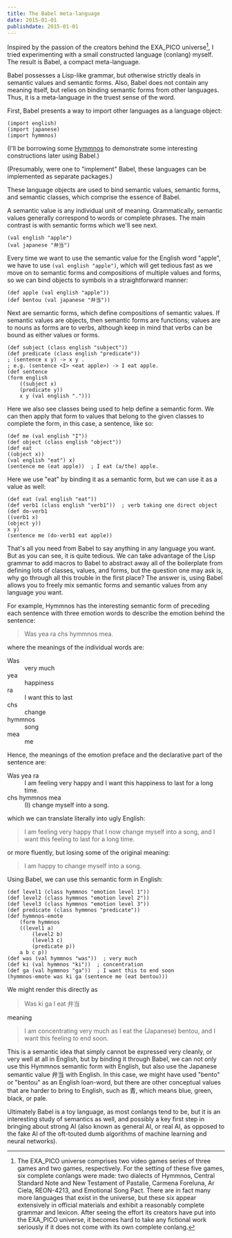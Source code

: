 ```yaml
---
title: The Babel meta-language
date: 2015-01-01
publishdate: 2015-01-01
---
```


Inspired by the passion of the creators behind the EXA_PICO universe[^1], I
tried experimenting with a small constructed language (conlang) myself.  The
result is Babel, a compact meta-language.

[^1]:

    The EXA_PICO universe comprises two video games series of three games and
    two games, respectively.  For the setting of these five games, six complete
    conlangs were made: two dialects of Hymmnos, Central Standard Note and New
    Testament of Pastalie, Carmena Foreluna, Ar Ciela, REON-4213, and Emotional
    Song Pact.  There are in fact many more languages that exist in the
    universe, but these six appear extensively in official materials and exhibit
    a reasonably complete grammar and lexicon.  After seeing the effort its
    creators have put into the EXA_PICO universe, it becomes hard to take any
    fictional work seriously if it does not come with its own complete conlang.

Babel possesses a Lisp-like grammar, but otherwise strictly deals in semantic
values and semantic forms.  Also, Babel does not contain any meaning itself,
but relies on binding semantic forms from other languages.  Thus, it is a
meta-language in the truest sense of the word.

First, Babel presents a way to import other languages as a language object:

    (import english)
    (import japanese)
    (import hymmnos)

(I'll be borrowing some [Hymmnos] to demonstrate some interesting constructions
later using Babel.)

[Hymmnos]: http://conlang.wikia.com/wiki/Hymmnos

(Presumably, were one to "implement" Babel, these languages can be implemented
as separate packages.)

These language objects are used to bind semantic values, semantic forms, and
semantic classes, which comprise the essence of Babel.

A semantic value is any individual unit of meaning.  Grammatically, semantic
values generally correspond to words or complete phrases.  The main contrast is
with semantic forms which we'll see next.

    (val english "apple")
    (val japanese "弁当")

Every time we want to use the semantic value for the English word "apple", we
have to use `(val english "apple")`, which will get tedious fast as we move on
to semantic forms and compositions of multiple values and forms, so we can bind
objects to symbols in a straightforward manner:

    (def apple (val english "apple"))
    (def bentou (val japanese "弁当"))

Next are semantic forms, which define compositions of semantic values.  If
semantic values are objects, then semantic forms are functions; values are to
nouns as forms are to verbs, although keep in mind that verbs can be bound as
either values or forms.

    (def subject (class english "subject"))
    (def predicate (class english "predicate"))
    ; (sentence x y) -> x y .
    ; e.g. (sentence <I> <eat apple>) -> I eat apple.
    (def sentence
    (form english
        ((subject x)
        (predicate y))
        x y (val english ".")))

Here we also see classes being used to help define a semantic form.  We can
then apply that form to values that belong to the given classes to complete the
form, in this case, a sentence, like so:

    (def me (val english "I"))
    (def object (class english "object"))
    (def eat
    ((object x))
    (val english "eat") x)
    (sentence me (eat apple))  ; I eat (a/the) apple.

Here we use "eat" by binding it as a semantic form, but we can use it as a
value as well:

    (def eat (val english "eat"))
    (def verb1 (class english "verb1"))  ; verb taking one direct object
    (def do-verb1
    ((verb1 x)
    (object y))
    x y)
    (sentence me (do-verb1 eat apple))

That's all you need from Babel to say anything in any language you want.  But
as you can see, it is quite tedious.  We can take advantage of the Lisp grammar
to add macros to Babel to abstract away all of the boilerplate from defining
lots of classes, values, and forms, but the question one may ask is, why go
through all this trouble in the first place?  The answer is, using Babel allows
you to freely mix semantic forms and semantic values from any language you want.

For example, Hymmnos has the interesting semantic form of preceding each
sentence with three emotion words to describe the emotion behind the sentence:

> Was yea ra chs hymmnos mea.

where the meanings of the individual words are:

<dl>
  <dt>Was</dt>
  <dd>very much</dd>

  <dt>yea</dt>
  <dd>happiness</dd>

  <dt>ra</dt>
  <dd>I want this to last</dd>

  <dt>chs</dt>
  <dd>change</dd>

  <dt>hymmnos</dt>
  <dd>song</dd>

  <dt>mea</dt>
  <dd>me</dd>
</dl>

Hence, the meanings of the emotion preface and the declarative part of the
sentence are:

<dl>
  <dt>Was yea ra</dt>
  <dd>I am feeling very happy and I want this happiness to last for a long time.</dd>

  <dt>chs hymmnos mea</dt>
  <dd>(I) change myself into a song.</dd>
</dl>

which we can translate literally into ugly English:

> I am feeling very happy that I now change myself into a song, and I want this
> feeling to last for a long time.

or more fluently, but losing some of the original meaning:

> I am happy to change myself into a song.

Using Babel, we can use this semantic form in English:

    (def level1 (class hymmnos "emotion level 1"))
    (def level2 (class hymmnos "emotion level 2"))
    (def level3 (class hymmnos "emotion level 3"))
    (def predicate (class hymmnos "predicate"))
    (def hymmnos-emote
        (form hymmnos
        ((level1 a)
            (level2 b)
            (level3 c)
            (predicate p))
        a b c p))
    (def was (val hymmnos "was"))  ; very much
    (def ki (val hymmnos "ki"))  ; concentration
    (def ga (val hymmnos "ga"))  ; I want this to end soon
    (hymmnos-emote was ki ga (sentence me (eat bentou)))

We might render this directly as

> Was ki ga I eat 弁当

meaning

> I am concentrating very much as I eat the (Japanese) bentou, and I want this
> feeling to end soon.

This is a semantic idea that simply cannot be expressed very cleanly, or very
well at all in English, but by binding it through Babel, we can not only use
this Hymmnos semantic form with English, but also use the Japanese semantic
value 弁当 with English.  In this case, we might have used "bento" or "bentou"
as an English loan-word, but there are other conceptual values that are harder
to bring to English, such as 青, which means blue, green, black, or pale.

Ultimately Babel is a toy language, as most conlangs tend to be, but it is an
interesting study of semantics as well, and possibly a key first step in
bringing about strong AI (also known as general AI, or real AI, as opposed to
the fake AI of the oft-touted dumb algorithms of machine learning and neural
networks).
